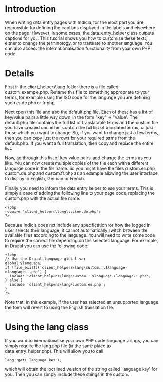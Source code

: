 # Introduction #

When writing data entry pages with Indicia, for the most part you are responsible for defining the captions displayed in the labels and elsewhere on the page. However, in some cases, the data\_entry\_helper class outputs captions for you. This tutorial shows you how to customise these texts, either to change the terminology, or to translate to another language. You can also access the internationalisation functionality from your own PHP code.

# Details #

First in the client\_helpers\lang folder there is a file called custom\_example.php. Rename this file to something appropriate to your terms, for example using the ISO code for the language you are defining such as de.php or fr.php.

Next open this file and also the default.php file. Each of these has a list of key/value pairs a little way down, in the form "key" => "value". The default.php file contains the full list of translatable terms and the custom file you have created can either contain the full list of translated terms, or just those which you want to change. So, if you want to change just a few terms, then you can copy just the rows for your required terms from the default.php. If you want a full translation, then copy and replace the entire list.

Now, go through this list of key value pairs, and change the terms as you like. You can now create multiple copies of the file each with a different language code in the file name. So you might have the files custom.en.php, custom.de.php and custom.fr.php as an example allowing the user interface to display in English, German or French.

Finally, you need to inform the data entry helper to use your terms. This is simply a case of adding the following line to your page code, replacing the custom.php with the actual file name:
```
<?php
require 'client_helpers\lang\custom.de.php';
?>
```

Because Indicia does not include any specification for how the logged in user selects their language, it cannot automatically switch between the available files according to the language. You will need to write some code to require the correct file depending on the selected language. For example, in Drupal you can use the following code:
```
<?php
// Use the Drupal language global var
global $language;
if (file_exists('client_helpers\lang\custom.'.$language->language.'.php') {
  include 'client_helpers\lang\custom.'.$language->language.'.php';
} else {
  include 'client_helpers\lang\custom.en.php';
}
?>
```
Note that, in this example, if the user has selected an unsupported language the form will revert to using the English translation file.

# Using the lang class #

If you want to internationalise your own PHP code language strings, you can simply require the lang.php file (in the same place as data\_entry\_helper.php). This will allow you to call
```
lang::get('language key');
```
which will obtain the localised version of the string called 'language key' for you. Then you can simply include these strings in the custom.